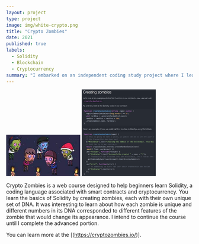 ```yaml
---
layout: project
type: project
image: img/white-crypto.png
title: "Crypto Zombies"
date: 2021
published: true
labels:
  - Solidity
  - Blockchain
  - Cryptocurrency
summary: "I embarked on an independent coding study project where I learned the basics of coding in Solidity and making smart contracts for cryptocurrency. I used the Crypto Zombies web course for guidance."
---
```


<div class="text-center p-4">
  <img width="200px" src="../img/zombies.jpeg" class="img-thumbnail" >
  <img width="200px" src="../img/zombie-code.png" class="img-thumbnail" >
</div>

Crypto Zombies is a web course designed to help beginners learn Solidity, a coding language associated with smart contracts and cryptocurrency. You learn the basics of Solidity by creating zombies, each with their own unique set of DNA. It was interesting to learn about how each zombie is unique and different numbers in its DNA corresponded to different features of the zombie that would change its appearance. I intend to continue the course until I complete the advanced portion.

You can learn more at the [(https://cryptozombies.io/)].

